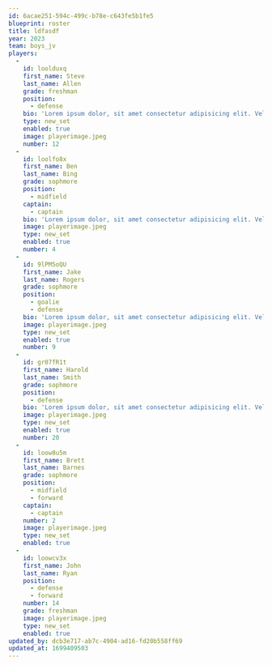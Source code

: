```yaml
---
id: 6acae251-594c-499c-b78e-c643fe5b1fe5
blueprint: roster
title: ldfasdf
year: 2023
team: boys_jv
players:
  -
    id: loolduxq
    first_name: Steve
    last_name: Allen
    grade: freshman
    position:
      - defense
    bio: 'Lorem ipsum dolor, sit amet consectetur adipisicing elit. Velit incidunt voluptate quaerat? Exercitationem perferendis, optio nesciunt, officiis ad magni, iste adipisci illum id nemo quasi?'
    type: new_set
    enabled: true
    image: playerimage.jpeg
    number: 12
  -
    id: loolfo8x
    first_name: Ben
    last_name: Bing
    grade: sophmore
    position:
      - midfield
    captain:
      - captain
    bio: 'Lorem ipsum dolor, sit amet consectetur adipisicing elit. Velit incidunt voluptate quaerat? Exercitationem perferendis, optio nesciunt, officiis ad magni, iste adipisci illum id nemo quasi?'
    image: playerimage.jpeg
    type: new_set
    enabled: true
    number: 4
  -
    id: 9lPM5oQU
    first_name: Jake
    last_name: Rogers
    grade: sophmore
    position:
      - goalie
      - defense
    bio: 'Lorem ipsum dolor, sit amet consectetur adipisicing elit. Velit incidunt voluptate quaerat? Exercitationem perferendis, optio nesciunt, officiis ad magni, iste adipisci illum id nemo quasi?'
    image: playerimage.jpeg
    type: new_set
    enabled: true
    number: 9
  -
    id: gr07fR1t
    first_name: Harold
    last_name: Smith
    grade: sophmore
    position:
      - defense
    bio: 'Lorem ipsum dolor, sit amet consectetur adipisicing elit. Velit incidunt voluptate quaerat? Exercitationem perferendis, optio nesciunt, officiis ad magni, iste adipisci illum id nemo quasi?'
    image: playerimage.jpeg
    type: new_set
    enabled: true
    number: 20
  -
    id: loow8u5m
    first_name: Brett
    last_name: Barnes
    grade: sophmore
    position:
      - midfield
      - forward
    captain:
      - captain
    number: 2
    image: playerimage.jpeg
    type: new_set
    enabled: true
  -
    id: loowcv3x
    first_name: John
    last_name: Ryan
    position:
      - defense
      - forward
    number: 14
    grade: freshman
    image: playerimage.jpeg
    type: new_set
    enabled: true
updated_by: dcb3e717-ab7c-4904-ad16-fd20b558ff69
updated_at: 1699409503
---
```

